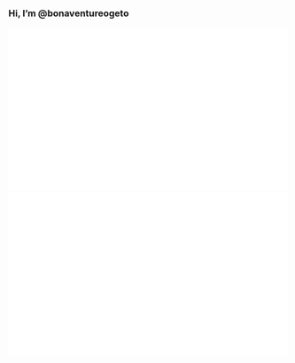 ### Hi, I’m @bonaventureogeto


<a href="https://github.com/bonaventureogeto/github-stats">

![](https://github.com/bonaventureogeto/github-stats/blob/master/generated/overview.svg)
![](https://github.com/bonaventureogeto/github-stats/blob/master/generated/languages.svg)

</a>



<!--
**bonaventureogeto/bonaventureogeto** is a ✨ _special_ ✨ repository because its `README.md` (this file) appears on your GitHub profile.



